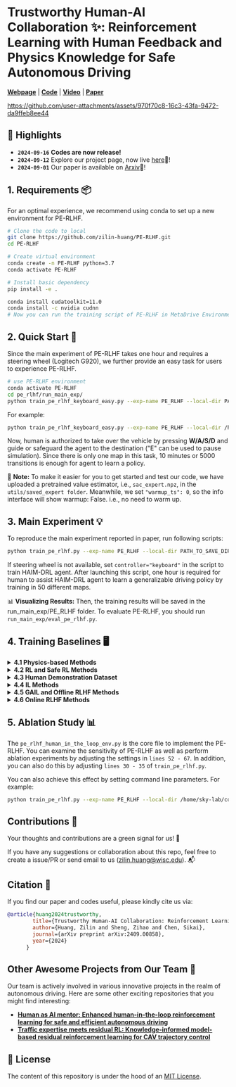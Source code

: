 # Trustworthy Human-AI Collaboration ✨: Reinforcement Learning with Human Feedback and Physics Knowledge for Safe Autonomous Driving

[**Webpage**](https://zilin-huang.github.io/PE-RLHF-website/) | 
[**Code**](https://github.com/zilin-huang/PE-RLHF) | 
[**Video**](https://www.youtube.com/embed/7TQ5ZCrqtfI?si=r6HAMMDa3XVdAITO) |
[**Paper**](https://arxiv.org/abs/2409.00858) 

https://github.com/user-attachments/assets/970f70c8-16c3-43fa-9472-da9ffeb8ee44


## 🌟 Highlights
- **`2024-09-16`** **Codes are now release!** 
- **`2024-09-12`** Explore our project page, now live [here](https://zilin-huang.github.io/PE-RLHF-website/)🔗!
- **`2024-09-01`** Our paper is available on [Arxiv](https://arxiv.org/abs/2409.00858)📄!


## 1. Requirements 📦

For an optimal experience, we recommend using conda to set up a new environment for PE-RLHF.

```bash
# Clone the code to local
git clone https://github.com/zilin-huang/PE-RLHF.git
cd PE-RLHF

# Create virtual environment
conda create -n PE-RLHF python=3.7
conda activate PE-RLHF

# Install basic dependency
pip install -e .

conda install cudatoolkit=11.0
conda install -c nvidia cudnn
# Now you can run the training script of PE-RLHF in MetaDrive Environment.
```

## 2. Quick Start 🚀 
Since the main experiment of PE-RLHF takes one hour and requires a steering wheel (Logitech G920), we further provide an 
easy task for users to experience PE-RLHF.

```bash
# use PE-RLHF environment
conda activate PE-RLHF 
cd pe_rlhf/run_main_exp/
python train_pe_rlhf_keyboard_easy.py --exp-name PE_RLHF --local-dir PATH_TO_SAVE_DIR --num-gpus=[your_gpu_num]
```
For example:
```bash
python train_pe_rlhf_keyboard_easy.py --exp-name PE_RLHF --local-dir /home/sky-lab/codes/PE-RLHF/pe_rlhf/run_main_exp --num-gpus=1
```

Now, human is authorized to take over the vehicle by pressing **W/A/S/D** and guide or safeguard the agent to the destination ("E" can be used to pause simulation).  Since there is only one map in this task, 10 minutes or 5000 transitions is enough for agent to learn a policy.

📝 **Note:** To make it easier for you to get started and test our code, we have uploaded a pretrained value estimator, i.e., `sac_expert.npz`, in the `utils/saved_expert folder`. Meanwhile, we set `"warmup_ts": 0`, so the info interface will show warmup: False. i.e., no need to warm up.


## 3. Main Experiment 💡
To reproduce the main experiment reported in paper, run following scripts:
```bash
python train_pe_rlhf.py --exp-name PE_RLHF --local-dir PATH_TO_SAVE_DIR --num-gpus=[your_gpu_num]
```
If steering wheel is not available, set ```controller="keyboard"``` in the script to train HAIM-DRL agent. After launching this script,
one hour is required for human to assist HAIM-DRL agent to learn a generalizable driving policy by training in 50 different maps.

📊 **Visualizing Results:** Then, the training results will be saved in the run_main_exp/PE_RLHF folder. To evaluate PE-RLHF, you should run `run_main_exp/eval_pe_rlhf.py`.

## 4. Training Baselines 🖥️

<details>
<summary><b> 4.1 Physics-based Methods </b></summary>
The physics-based methods (e.g., IDM-MOBIL model) does not need to train a model, to eval the performance you can directly run:

```bash
# use previous PE-RLHF environment
conda activate PE-RLHF  
cd pe_rlhf/run_baselines
# eval physics-based experiment
python eval_IDM_MOBIL.py
```
📊 **Visualizing Results:** Then, testing results for physics-based methods will be saved in the `idm_mobil_results.csv` file.
</details>

<details>
<summary><b> 4.2 RL and Safe RL Methods </b></summary> 
For SAC/PPO/PPO-Lag/SAC-Lag, there is no additional requirement to run the training scripts. 

```bash
# use previous PE-RLHF environment
conda activate PE-RLHF  
cd pe_rlhf/run_baselines
# launch RL and safe RL experiment
python train_[ppo/sac/sac_lag/ppo_lag].py --num-gpus=[your_gpu_num]
```

For example:
```bash
python train_ppo.py --num-gpus=1
```

📝 **Note:** The result reported in our paper for RL and safe RL methods were repeated five times using different random seeds. To save computer resource, can revise the `num_seeds=5` to `num_seeds=1` in the `train_[ppo/sac/sac_lag/ppo_lag].py`.

📊 **Visualizing Results:** Then, the training and testing results for RL and safe RL methods will be saved in the run_baselines/[ppo/sac/sac_lag/ppo_lag] folder. You can open it with tensorboard. 

For example:
```bash
tensorboard --logdir=. --port=8080
```
</details>


<details>
<summary><b> 4.3 Human Demonstration Dataset </b></summary>

Human demonstration dataset is required to run offline RL, IL, and offline RLHF methods. You can collect human demonstration by runing:

```bash
# use previous PE-RLHF environment
conda activate PE-RLHF 
cd pe_rlhf/utils
# launch human demonstration data collection experiment
python collect_human_data_set.py
```
📝 **Note:** Also, for your convenient, we provide a high-quality demonstration dataset collected by our PE-RLHF team human expert. This dataset contains approximately 49,000 transitions in the training environment. This high-quality demonstration dataset achieves 100% success rate, with an episodic return of 388.16 and a low safety violation rate of 0.03. You can dricetly download at [here](https://github.com/zilin-huang/PE-RLHF/releases/tag/v1.0.0).

Next, move the dataset, for example, `human_traj_100_new.json`, from the Downloads directory to the 'pe_rlhf' directory (which is at the same level as the `algo`, `run_baselines`, `run_main_exp`, and `utils`. 

For example, you can use the following command:
```bash
mv ~/Downloads/human_traj_100_new.json /home/sky-lab/codes/PE-RLHF/pe_rlhf/
```
</details>


<details>
<summary><b> 4.4 IL Methods </b></summary>
    
If you wish to run BC/CQL, extra setting is required as follows:

```bash
# ray needs to be updated to 1.2.0
pip install ray==1.2.0
cd pe_rlhf/run_baselines
# launch BC/CQL experiment
python train_[bc/cql].py --num-gpus=0 # do not use gpu
```

⚙️ **Issue:** BC/CQL will encounter the following error:

```bash
File "/home/zilin/anaconda3/envs/PE-RLHF/lib/python3.7/site-packages/ray/rllib/utils/torch_ops.py", line 105, in mapping
    tensor = torch.from_numpy(np.asarray(item))
TypeError: can't convert np.ndarray of type numpy.object_. The only supported types are: float64, float32, float16, complex64, complex128, int64, int32, int16, int8, uint8, and bool.
```
💡 **Solution:** Modify lines 104-105 of the original code, i,e., `tensor = torch.from_numpy(np.asarray(item))`. The new code as
```bash
else:
    # tensor = torch.from_numpy(np.asarray(item))
    if isinstance(item, bool):
        item = int(item)
    tensor = torch.from_numpy(np.asarray(item).astype(float))
```

📝 **Note:** Since the computational process of BC and CQL is on the CPU, it requires a relatively large amount of CPU memory. To reduce the computational resources, you can revise the `num_seeds=5` to `num_seeds=1` in the `train_[bc/cql].py`. Also we set `bc_iters=tune.grid_search([5_0000, 10_0000]` in `train_cql.py`. You can also change it to `bc_iters=5_0000`. this will also save computational resources.
</details>


<details>
<summary><b> 4.5 GAIL and Offline RLHF Methods </b></summary>
    
To run GAIL/HG-DAgger/IWR, please create a new conda environment and install GPU-version of torch:

```bash
# Create virtual environment
conda create -n PE-RLHF-torch python=3.7
conda activate PE-RLHF-torch
# Install basic dependency
pip install -e .
# install torch
conda install pytorch==1.7.1 torchvision==0.8.2 torchaudio==0.7.2 cudatoolkit=11.0 -c pytorch
conda install cudatoolkit=11.0
```

Now, GAIL can be trained by:
```bash
cd pe_rlhf/run_baselines 
python train_[gail/IWR/hg_dagger].py
```
📝 **Note:** You can set the maximum number of training cycles in `train_gail.py` by modifying `parser.add_argument('--max_epoch', default=3000)`. 


IWR/HG-Dagger can be trained by:
```bash
cd pe_rlhf/run_baselines 
python train_[IWR/hg_dagger].py
```

📝 **Note:** IWR and HG-Dagger run through a warm-up period of renderless, then the metadrive render screen pops up, with the human-in-the-loop capability activated to allow a human takeover. You can set the number of training rounds by modifying `NUM_ITS = 5` in `train_[IWR/hg_dagger].py`. Also, you can adjust `BC_WARMUP_DATA_USAGE = 30000` in `train_[IWR/hg_dagger].py` to set a different number of warmup transitions. 

📊 **Visualizing Results:** Then, the training model for IWR and HG-Dagger will be saved in the run_baselines folder. Notably, to evaluate IWR and HG-Dagger, you should run `algo/IWR/eval_IWR.py` or `algo/HG_Dagger/eval_hg_dagger.py`.
</details>


<details>
<summary><b> 4.6 Online RLHF Methods</b></summary>
If you want to run HACO

```bash
cd pe_rlhf/run_baselines 
python train_haco.py --num-gpus=1
```

📝 **Note:** If steering wheel is not available, uncomment line 25 in `train_haco.py`, i.e., `# “controller”: “keyboard”, # use keyboard or not`. This allows you to use the keyboard to control agent.

📊 **Visualizing Results:** Then, the training results will be saved in the run_baselines/HACO folder. To evaluate HACO, you should run `run_baselines/eval_haco.py`.
</details>


## 5. Ablation Study 📊 
The `pe_rlhf_human_in_the_loop_env.py` is the core file to implement the PE-RLHF. You can examine the sensitivity of PE-RLHF as well as perform ablation experiments by adjusting the settings in `lines 52 - 67`. In addition, you can also do this by adjusting `lines 30 - 35` of `train_pe_rlhf.py`.

You can also achieve this effect by setting command line parameters. For example:
```bash
python train_pe_rlhf.py --exp-name PE_RLHF --local-dir /home/sky-lab/codes/PE-RLHF/pe_rlhf/run_main_exp --num-gpus=1 --pe_rlhf-ensemble --ckpt-freq 10
```

## Contributions 🤝 

Your thoughts and contributions are a green signal for us! 🚦

If you have any suggestions or collaboration about this repo, feel free to create a issue/PR or send email to us (zilin.huang@wisc.edu). 📬


## Citation 🔖 
If you find our paper and codes useful, please kindly cite us via:

```bibtex
@article{huang2024trustworthy,
        title={Trustworthy Human-AI Collaboration: Reinforcement Learning with Human Feedback and Physics Knowledge for Safe Autonomous Driving},
        author={Huang, Zilin and Sheng, Zihao and Chen, Sikai},
        journal={arXiv preprint arXiv:2409.00858},
        year={2024}
      }
```

## Other Awesome Projects from Our Team 📌 

Our team is actively involved in various innovative projects in the realm of autonomous driving. Here are some other exciting repositories that you might find interesting:

- **[Human as AI mentor: Enhanced human-in-the-loop reinforcement learning for safe and efficient autonomous driving](https://zilin-huang.github.io/HAIM-DRL-website/)**
- **[Traffic expertise meets residual RL: Knowledge-informed model-based residual reinforcement learning for CAV trajectory control](https://github.com/zihaosheng/traffic-expertise-RL/)**

  
## 📝 License
The content of this repository is under the hood of an [MIT License](https://github.com/PJLab-ADG/GPT4V-AD-Exploration/blob/main/LICENSE).

